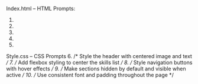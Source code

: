 Index.html – HTML Prompts:

1.	<!-- Create a responsive HTML layout for a personal portfolio website -->
2.	<!-- Insert an image and name in the header section -->
3.	<!-- Add navigation buttons that toggle between About, Skills, and Contact sections -->
4.	<!-- Display a list of programming skills using styled divs -->
5.	<!-- Write JavaScript to switch visible sections based on button click -->



Style.css – CSS Prompts
6.	/* Style the header with centered image and text */
7.	/* Add flexbox styling to center the skills list */
8.	/* Style navigation buttons with hover effects */
9.	/* Make sections hidden by default and visible when active */
10.	/* Use consistent font and padding throughout the page */

